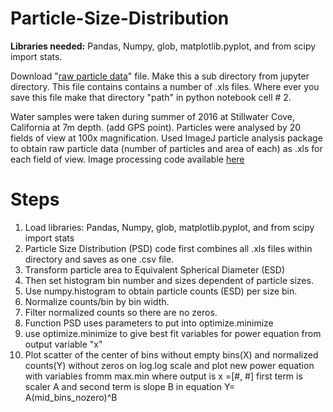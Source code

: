 # Particle-Size-Distribution

**Libraries needed:** Pandas, Numpy, glob, matplotlib.pyplot, and from scipy import stats.

Download "[raw particle data](https://github.com/mlmldata2017/Particle-Size-Distribution/blob/master/Raw_particle_data.zip)" file. Make this a sub directory from jupyter directory. This file contains contains a number of .xls files. Where ever you save this file make that directory "path" in python notebook cell # 2. 


Water samples were taken during summer of 2016 at Stillwater Cove, California at 7m depth. (add GPS point). 
Particles were analysed by 20 fields of view at 100x magnification. Used ImageJ particle analysis package to obtain raw particle data 
(number of particles and area of each) as .xls for each field of view. Image processing code available [here](https://github.com/mlmldata2017/Particle-Size-Distribution/blob/master/Particle_ImageJ_script.txt) 

# **Steps**
1. Load libraries: Pandas, Numpy, glob, matplotlib.pyplot, and from scipy import stats
1. Particle Size Distribution (PSD) code first combines all .xls files within directory and saves as one .csv file. 
1. Transform particle area to Equivalent Spherical Diameter (ESD)
1. Then set histogram bin number and sizes dependent of particle sizes.  
1. Use numpy.histogram to obtain particle counts (ESD) per size bin.
1. Normalize counts/bin by bin width. 
1. Filter normalized counts so there are no zeros. 
1. Function PSD uses parameters to put into optimize.minimize
1. use optimize.minimize to give best fit variables for power equation from output variable "x"
1. Plot scatter of the center of bins without empty bins(X) and normalized counts(Y) without zeros on log.log scale and 
  plot new power equation with variables fromm max.min  where output is x =[#, #] first term is scaler A and second term is slope B in       equation  Y= A(mid_bins_nozero)^B
